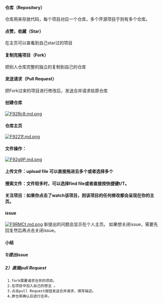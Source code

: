 #### 仓库（Repository） 
仓库用来存放代码，每个项目对应一个仓库，多个开源项目于则有多个仓库。
#### 点赞，收藏（Star）
在主页可以查看到自己star过的项目
#### 复制克隆项目（Fork）
把别人仓库完整的独立的复制到自己的仓库
#### 发送请求（Pull Request）
把Fork过来的项目进行修改后，发送合并请求给原仓库
#### 创建仓库
[![F92Rc8.md.png](https://s1.ax1x.com/2018/11/21/F92Rc8.md.png)](https://imgchr.com/i/F92Rc8)
#### 仓库主页
 [![F9221f.md.png](https://s1.ax1x.com/2018/11/21/F9221f.md.png)](https://imgchr.com/i/F9221f)
#### 文件操作：
 [![F92g9P.md.png](https://s1.ax1x.com/2018/11/21/F92g9P.md.png)](https://imgchr.com/i/F92g9P)
#### 上传文件：upload file 可以直接拖进去多个或者选择多个
#### 搜索文件：文件较多时，可以选择find file或者直接按快捷键t/T。

#### 关注项目：如果你点击了watch该项目，则该项目的任何修改都会呈现在你的主页。

#### issue
[![F9RMCt.md.png](https://s1.ax1x.com/2018/11/21/F9RMCt.md.png)](https://imgchr.com/i/F9RMCt)
新提出的问题会显示在个人主页。
如果想关闭issue，需要先回复然后再点击关闭issue。


#### 小结
##### 1)提出issue
##### 2）直接pull Request
     1.fork需要请求合并的项目。
     2.在项目中加入自己的想法 。
     3.点击pull Request按钮发送合并请求，填写描述。
     4.原仓库确认后进行合并。	 

